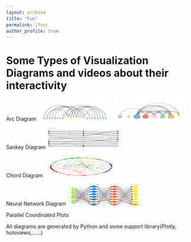 ```yaml
---
layout: archive
title: "Fun"
permalink: /fun/
author_profile: true
---
```


Some Types of Visualization Diagrams and videos about their interactivity
===

Arc Diagram
<img src="../images/arc_diagram.png" width="200" height="60" />
<img src="../images/arc_diagram_2.png" width="200" height="60" /> 

Sankey Diagram
<img src="../images/sankey_diagram.png" width="200" height="60" />

Chord Diagram
<img src="../images/chord_diagram.png" width="200" height="60" />

Neural Network Diagram
<img src="../images/neural_diagram.png" width="200" height="60" />

Parallel Coordinated Plots

All diagrams are generated by Python and some support library(Plotly, holoviews,......)

<script src="../spidernet.js" charset="utf-8"></script>

